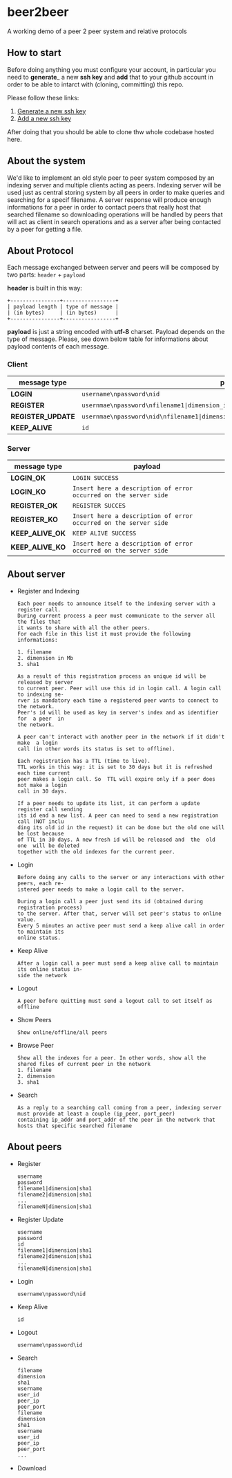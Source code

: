 # beer2beer
A working demo of a peer 2 peer system and relative protocols

## How to start

Before doing anything you must configure your account, in particular you need to **generate**_ a new **ssh key** and **add** that to your github account in order to be able to intarct with (cloning, committing) this repo.

Please follow these links:
1. [Generate a new ssh key](https://docs.github.com/en/authentication/connecting-to-github-with-ssh/generating-a-new-ssh-key-and-adding-it-to-the-ssh-agent)
2. [Add a new ssh key](https://docs.github.com/en/authentication/connecting-to-github-with-ssh/adding-a-new-ssh-key-to-your-github-account)

After doing that you should be able to clone thw whole codebase hosted here.

## About the system

We'd like to implement an old style peer to peer system composed by an indexing server and multiple clients acting as peers.
Indexing server will be used just as central storing system by all peers in order to make queries and searching for a specif filename. A server response will produce enough informations for a peer in order to contact peers that really host that searched filename so downloading operations will be handled by peers that will act as client in search operations and as a server after being contacted by a peer for getting a file.

## About Protocol

Each message exchanged between server and peers will be composed by two parts: `header` + `payload`

**header** is built in this way:

```
+----------------+-----------------+
| payload length | type of message |
| (in bytes)     | (in bytes)      |
+----------------+-----------------+
```

**payload** is just a string encoded with **utf-8** charset. Payload depends on the type of message.
Please, see down below table for informations about payload contents of each message.


### Client
| message type      | payload                                                                          |
| ----------------- |----------------------------------------------------------------------------------|
| **LOGIN**         | ```username\npassword\nid```                                                     |
| **REGISTER**      | ```usernmae\npassword\nfilename1\|dimension_in_mb\|sha1\nfilename2\|dimension_in_mb\|sha1```| 
| **REGISTER_UPDATE**| ```usernmae\npassword\nid\nfilename1\|dimension_in_mb\|sha1\nfilename2\|dimension_in_mb\|sha1```|    
| **KEEP_ALIVE**    | ```id```                                                                         |



### Server

| message type        | payload                  |
| ------------------- |--------------------------|
| **LOGIN_OK**        | ```LOGIN SUCCESS```      |
| **LOGIN_KO**        | ```Insert here a description of error occurred on the server side``` |
| **REGISTER_OK**     | ```REGISTER SUCCES```    |
| **REGISTER_KO**     | ```Insert here a description of error occurred on the server side``` |
| **KEEP_ALIVE_OK**   | ```KEEP ALIVE SUCCESS``` |
| **KEEP_ALIVE_KO**   | ```Insert here a description of error occurred on the server side``` |

## About server

* Register and Indexing
  ```
  Each peer needs to announce itself to the indexing server with a register call.
  During current process a peer must communicate to the server all the files that 
  it wants to share with all the other peers.
  For each file in this list it must provide the following informations:
  
  1. filename
  2. dimension in Mb
  3. sha1
  
  As a result of this registration process an unique id will be released by server
  to current peer. Peer will use this id in login call. A login call to indexing se-
  rver is mandatory each time a registered peer wants to connect to the network.
  Peer's id will be used as key in server's index and as identifier for  a peer  in 
  the network.
  
  A peer can't interact with another peer in the network if it didn't make  a login 
  call (in other words its status is set to offline).
  
  Each registration has a TTL (time to live).
  TTL works in this way: it is set to 30 days but it is refreshed each time current
  peer makes a login call. So  TTL will expire only if a peer does not make a login
  call in 30 days.
  
  If a peer needs to update its list, it can perform a update register call sending
  its id end a new list. A peer can need to send a new registration call (NOT inclu
  ding its old id in the request) it can be done but the old one will be lost because
  of TTL in 30 days. A new fresh id will be released and  the  old one  will be deleted
  together with the old indexes for the current peer.
  ```
  
* Login
  ```
  Before doing any calls to the server or any interactions with other peers, each re-
  istered peer needs to make a login call to the server.
 
  During a login call a peer just send its id (obtained during registration process) 
  to the server. After that, server will set peer's status to online value.
  Every 5 minutes an active peer must send a keep alive call in order to maintain its
  online status.
  ```

* Keep Alive
  ```
  After a login call a peer must send a keep alive call to maintain its online status in-
  side the network
  ```

* Logout
  ```
  A peer before quitting must send a logout call to set itself as offline
  ```

* Show Peers
  ```
  Show online/offline/all peers
  ```
  
* Browse Peer
  ```
  Show all the indexes for a peer. In other words, show all the shared files of current peer in the network
  1. filename
  2. dimension
  3. sha1
  ```
  
* Search

  ```
  As a reply to a searching call coming from a peer, indexing server must provide at least a couple (ip_peer, port_peer)
  containing ip_addr and port_addr of the peer in the network that hosts that specific searched filename
  ```

  
## About peers

* Register
  ```
  username
  password
  filename1|dimension|sha1
  filename2|dimension|sha1
  ...
  filenameN|dimension|sha1
  ```

* Register Update
  ```
  username
  password
  id
  filename1|dimension|sha1
  filename2|dimension|sha1
  ...
  filenameN|dimension|sha1
  ```
* Login
  ```
  username\npassword\nid
  ```

* Keep Alive
  ```
  id
  ```

* Logout
  ```
  username\npassword\id
  ```

* Search
  ```
  filename
  dimension
  sha1
  username
  user_id
  peer_ip
  peer_port
  filename
  dimension
  sha1
  username
  user_id
  peer_ip
  peer_port
  ...
  ```

* Download




